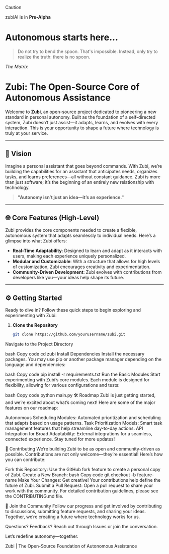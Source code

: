 > [!CAUTION]
> zubiAI is in **Pre-Alpha**


# Autonomous starts here...


> Do not try to bend the spoon. That's impossible. Instead, only try to realize the truth: there is no spoon.

_The Matrix_


# Zubi: The Open-Source Core of Autonomous Assistance

Welcome to **Zubi**, an open-source project dedicated to pioneering a new standard in personal autonomy. Built as the foundation of a self-directed system, Zubi doesn’t just assist—it adapts, learns, and evolves with every interaction. This is your opportunity to shape a future where technology is truly at your service.

---

## 🚀 Vision

Imagine a personal assistant that goes beyond commands. With Zubi, we’re building the capabilities for an assistant that anticipates needs, organizes tasks, and learns preferences—all without constant guidance. Zubi is more than just software; it’s the beginning of an entirely new relationship with technology.

> **"Autonomy isn’t just an idea—it’s an experience."**

---

## 🌐 Core Features (High-Level)

Zubi provides the core components needed to create a flexible, autonomous system that adapts seamlessly to individual needs. Here’s a glimpse into what Zubi offers:

- **Real-Time Adaptability**: Designed to learn and adapt as it interacts with users, making each experience uniquely personalized.
- **Modular and Customizable**: With a structure that allows for high levels of customization, Zubi encourages creativity and experimentation.
- **Community-Driven Development**: Zubi evolves with contributions from developers like you—your ideas help shape its future.

---

## ⚙️ Getting Started

Ready to dive in? Follow these quick steps to begin exploring and experimenting with Zubi:

1. **Clone the Repository**  
   ```bash
   git clone https://github.com/yourusername/zubi.git
Navigate to the Project Directory

bash
Copy code
cd zubi
Install Dependencies
Install the necessary packages. You may use pip or another package manager depending on the language and dependencies:

bash
Copy code
pip install -r requirements.txt
Run the Basic Modules
Start experimenting with Zubi’s core modules. Each module is designed for flexibility, allowing for various configurations and tests:

bash
Copy code
python main.py
🛠 Roadmap
Zubi is just getting started, and we’re excited about what’s coming next! Here are some of the major features on our roadmap:

Autonomous Scheduling Modules: Automated prioritization and scheduling that adapts based on usage patterns.
Task Prioritization Models: Smart task management features that help streamline day-to-day actions.
API Integration for Broad Adaptability: External integrations for a seamless, connected experience.
Stay tuned for more updates!

🤝 Contributing
We’re building Zubi to be as open and community-driven as possible. Contributions are not only welcome—they’re essential! Here’s how you can contribute:

Fork this Repository: Use the GitHub fork feature to create a personal copy of Zubi.
Create a New Branch:
bash
Copy code
git checkout -b feature-name
Make Your Changes: Get creative! Your contributions help define the future of Zubi.
Submit a Pull Request: Open a pull request to share your work with the community.
For detailed contribution guidelines, please see the CONTRIBUTING.md file.

💬 Join the Community
Follow our progress and get involved by contributing to discussions, submitting feature requests, and sharing your ideas. Together, we’re creating a future where technology works for us.

Questions? Feedback? Reach out through Issues or join the conversation.

Let’s redefine autonomy—together.

Zubi | The Open-Source Foundation of Autonomous Assistance
